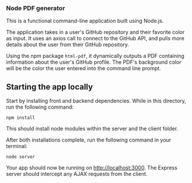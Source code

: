 ### Node PDF generator

This is a functional command-line application built using Node.js.

The application takes in a user's GitHub repository and their favorite color as input. It uses an axios call to connect to the GitHub API, and pulls more details about the user from their GitHub repository. 

Using the npm package `html-pdf`, it dynamically outputs a PDF containing information about the user's GitHub profile. The PDF's background color will be the color the user entered into the command line prompt. 

## Starting the app locally

Start by installing front and backend dependencies. While in this directory, run the following command:

```
npm install
```

This should install node modules within the server and the client folder.

After both installations complete, run the following command in your terminal:

```
node server
```

Your app should now be running on <http://localhost:3000>. The Express server should intercept any AJAX requests from the client.


